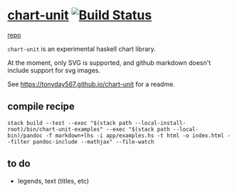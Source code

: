 
[chart-unit](https://tonyday567.github.io/chart-unit) [![Build Status](https://travis-ci.org/tonyday567/chart-unit.png)](https://travis-ci.org/tonyday567/chart-unit)
===

[repo](https://tonyday567.github.com/chart-unit)

`chart-unit` is an experimental haskell chart library.  

At the moment, only SVG is supported, and github markdown doesn't include support for svg images.

See https://tonyday567.github.io/chart-unit for a readme.

compile recipe
--------

~~~
stack build --test --exec "$(stack path --local-install-root)/bin/chart-unit-examples" --exec "$(stack path --local-bin)/pandoc -f markdown+lhs -i app/examples.hs -t html -o index.html --filter pandoc-include --mathjax" --file-watch
~~~

to do
---

- legends, text (titles, etc)
